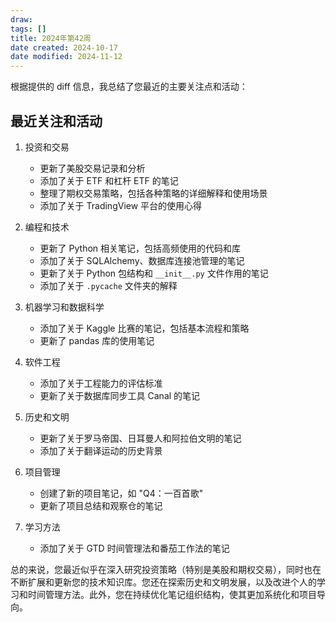 ```yaml
---
draw:
tags: []
title: 2024年第42周
date created: 2024-10-17
date modified: 2024-11-12
---
```


根据提供的 diff 信息，我总结了您最近的主要关注点和活动：

## 最近关注和活动

1. 投资和交易
   - 更新了美股交易记录和分析
   - 添加了关于 ETF 和杠杆 ETF 的笔记
   - 整理了期权交易策略，包括各种策略的详细解释和使用场景
   - 添加了关于 TradingView 平台的使用心得

2. 编程和技术
   - 更新了 Python 相关笔记，包括高频使用的代码和库
   - 添加了关于 SQLAlchemy、数据库连接池管理的笔记
   - 更新了关于 Python 包结构和 `__init__.py` 文件作用的笔记
   - 添加了关于 `.pycache` 文件夹的解释

3. 机器学习和数据科学
   - 添加了关于 Kaggle 比赛的笔记，包括基本流程和策略
   - 更新了 pandas 库的使用笔记

4. 软件工程
   - 添加了关于工程能力的评估标准
   - 更新了关于数据库同步工具 Canal 的笔记

5. 历史和文明
   - 更新了关于罗马帝国、日耳曼人和阿拉伯文明的笔记
   - 添加了关于翻译运动的历史背景

6. 项目管理
   - 创建了新的项目笔记，如 "Q4：一百首歌"
   - 更新了项目总结和观察仓的笔记

7. 学习方法
   - 添加了关于 GTD 时间管理法和番茄工作法的笔记

总的来说，您最近似乎在深入研究投资策略（特别是美股和期权交易），同时也在不断扩展和更新您的技术知识库。您还在探索历史和文明发展，以及改进个人的学习和时间管理方法。此外，您在持续优化笔记组织结构，使其更加系统化和项目导向。
